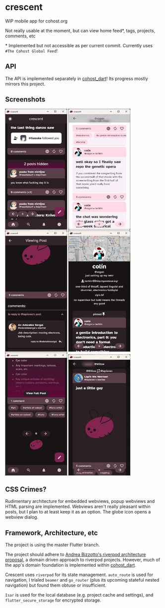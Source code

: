 # crescent
WIP mobile app for cohost.org

Not really usable at the moment, but can view home feed*, tags, projects, comments, etc

\* Implemented but not accessible as per current commit. Currently uses `#The Cohost Global Feed`!
 

## API
The API is implemented separately in [cohost_dart](https://github.com/snaeling/cohost_dart)! Its progress mostly mirrors this project.

## Screenshots
<img src="github/home-feed.png " width="200" />
<img src="github/wip-theme.png " width="200" />
<img src="github/view-post.png " width="200" />
<img src="github/view-project.png " width="200" />
<img src="github/truncation.png " width="200" />
<img src="github/view-feed.png " width="200" />

</br>

## CSS Crimes?
Rudimentary architecture for embedded webviews, popup webviews and HTML parsing are implemented. Webviews aren't really pleasant within posts, but I plan to at least keep it as an option. The globe icon opens a webview dialog.

## Framework, Architecture, etc
The project is using the master Flutter branch.

The project should adhere to [Andrea Bizzotto's riverpod architecture proposal](https://codewithandrea.com/articles/flutter-app-architecture-riverpod-introduction/), a domain driven approach to riverpod projects. However, much of the app's domain foundation is implemented within [cohost_dart](https://github.com/snaeling/cohost_dart).

Crescent uses `riverpod` for its state management. `auto_route` is used for navigation, I trialed `beamer` and `go_router` (plus its upcoming stateful nested navigation) but found them obtuse or insufficient. 

`Isar` is used for the local database (e.g. project cache and settings), and `flutter_secure_storage` for encrypted storage.



